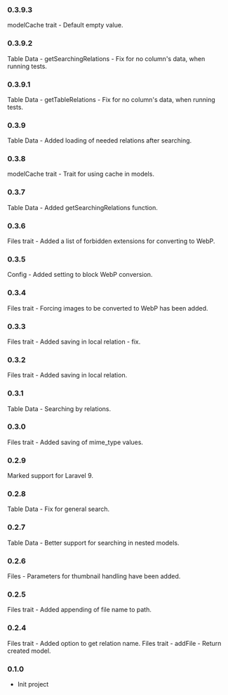 ### 0.3.9.3
modelCache trait - Default empty value.

### 0.3.9.2
Table Data - getSearchingRelations - Fix for no column's data, when running tests.

### 0.3.9.1
Table Data - getTableRelations - Fix for no column's data, when running tests.

### 0.3.9
Table Data - Added loading of needed relations after searching.

### 0.3.8
modelCache trait - Trait for using cache in models.

### 0.3.7
Table Data - Added getSearchingRelations function.

### 0.3.6
Files trait - Added a list of forbidden extensions for converting to WebP.

### 0.3.5
Config - Added setting to block WebP conversion.

### 0.3.4
Files trait - Forcing images to be converted to WebP has been added.

### 0.3.3
Files trait - Added saving in local relation - fix.

### 0.3.2
Files trait - Added saving in local relation.

### 0.3.1
Table Data - Searching by relations.

### 0.3.0
Files trait - Added saving of mime_type values.

### 0.2.9
Marked support for Laravel 9.

### 0.2.8
Table Data - Fix for general search.

### 0.2.7
Table Data - Better support for searching in nested models.

### 0.2.6
Files - Parameters for thumbnail handling have been added.

### 0.2.5
Files trait - Added appending of file name to path.

### 0.2.4
Files trait - Added option to get relation name.
Files trait - addFile - Return created model.

### 0.1.0
* Init project

